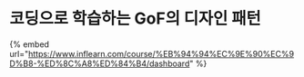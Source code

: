 # 코딩으로 학습하는 GoF의 디자인 패턴

{% embed url="https://www.inflearn.com/course/%EB%94%94%EC%9E%90%EC%9D%B8-%ED%8C%A8%ED%84%B4/dashboard" %}
